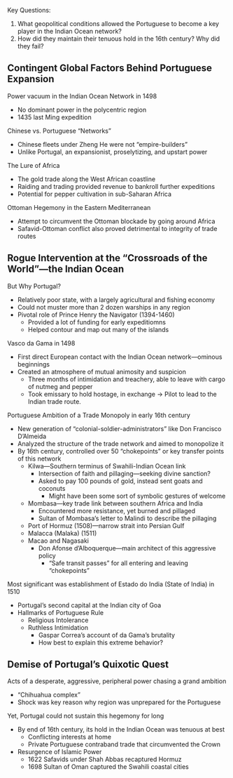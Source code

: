 Key Questions:  
1) What geopolitical conditions allowed the Portuguese to become a key player in the Indian Ocean network?  
2) How did they maintain their tenuous hold in the 16th century? Why did they fail?  

## Contingent Global Factors Behind Portuguese Expansion  

Power vacuum in the Indian Ocean Network in 1498  
- No dominant power in the polycentric region  
- 1435 last Ming expedition  

Chinese vs. Portuguese “Networks”  
- Chinese fleets under Zheng He were not “empire-builders”  
- Unlike Portugal, an expansionist, proselytizing, and upstart power  

The Lure of Africa  
- The gold trade along the West African coastline  
- Raiding and trading provided revenue to bankroll further expeditions  
- Potential for pepper cultivation in sub-Saharan Africa

Ottoman Hegemony in the Eastern Mediterranean  
- Attempt to circumvent the Ottoman blockade by going around Africa
- Safavid-Ottoman conflict also proved detrimental to integrity of trade routes

## Rogue Intervention at the “Crossroads of the World”—the Indian Ocean  

But Why Portugal?  
- Relatively poor state, with a largely agricultural and fishing economy  
- Could not muster more than 2 dozen warships in any region
- Pivotal role of Prince Henry the Navigator (1394-1460)
	- Provided a lot of funding for early expeditiomns
	- Helped contour and map out many of the islands

Vasco da Gama in 1498  
- First direct European contact with the Indian Ocean network—ominous beginnings  
- Created an atmosphere of mutual animosity and suspicion
	- Three months of intimidation and treachery, able to leave with cargo of nutmeg and pepper
	- Took emissary to hold hostage, in exchange -> Pilot to lead to the Indian trade route.

Portuguese Ambition of a Trade Monopoly in early 16th century  
- New generation of “colonial-soldier-administrators” like Don Francisco D’Almeida  
- Analyzed the structure of the trade network and aimed to monopolize it  
- By 16th century, controlled over 50 “chokepoints” or key transfer points of this network  
	- Kilwa—Southern terminus of Swahili-Indian Ocean link  
		- Intersection of faith and pillaging—seeking divine sanction?
		- Asked to pay 100 pounds of gold, instead sent goats and coconuts
			- Might have been some sort of symbolic gestures of welcome
	- Mombasa—key trade link between southern Africa and India  
		- Encountered more resistance, yet burned and pillaged  
		- Sultan of Mombasa’s letter to Malindi to describe the pillaging  
	- Port of Hormuz (1508)—narrow strait into Persian Gulf
	- Malacca (Malaka) (1511)  
	- Macao and Nagasaki  
		- Don Afonse d’Alboquerque—main architect of this aggressive policy  
			- “Safe transit passes” for all entering and leaving “chokepoints”  

Most significant was establishment of Estado do India (State of India) in 1510  
- Portugal’s second capital at the Indian city of Goa  
- Hallmarks of Portuguese Rule  
	- Religious Intolerance
	- Ruthless Intimidation  
		- Gaspar Correa’s account of da Gama’s brutality  
		- How best to explain this extreme behavior?  

## Demise of Portugal’s Quixotic Quest  

Acts of a desperate, aggressive, peripheral power chasing a grand ambition  
- “Chihuahua complex”  
- Shock was key reason why region was unprepared for the Portuguese  

Yet, Portugal could not sustain this hegemony for long  
- By end of 16th century, its hold in the Indian Ocean was tenuous at best  
	- Conflicting interests at home  
	- Private Portuguese contraband trade that circumvented the Crown  
- Resurgence of Islamic Power  
	- 1622 Safavids under Shah Abbas recaptured Hormuz  
	- 1698 Sultan of Oman captured the Swahili coastal cities